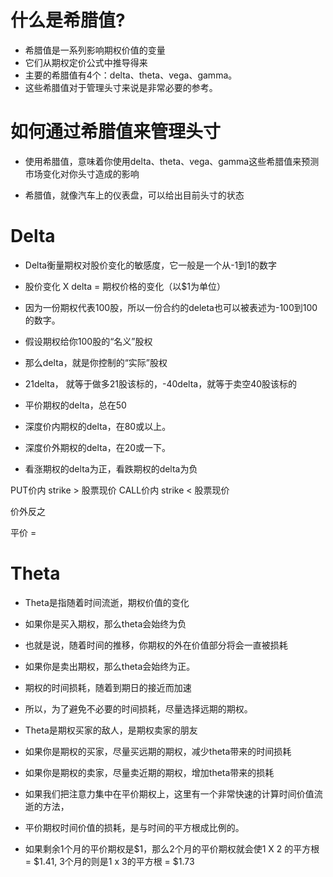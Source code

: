 # 什么是希腊值?


- 希腊值是一系列影响期权价值的变量
- 它们从期权定价公式中推导得来
- 主要的希腊值有4个：delta、theta、vega、gamma。
- 这些希腊值对于管理头寸来说是非常必要的参考。


# 如何通过希腊值来管理头寸

- 使用希腊值，意味着你使用delta、theta、vega、gamma这些希腊值来预测市场变化对你头寸造成的影响

- 希腊值，就像汽车上的仪表盘，可以给出目前头寸的状态

# Delta

- Delta衡量期权对股价变化的敏感度，它一般是一个从-1到1的数字
- 股价变化 X delta = 期权价格的变化（以$1为单位）
- 因为一份期权代表100股，所以一份合约的deleta也可以被表述为-100到100的数字。
- 假设期权给你100股的“名义”股权
- 那么delta，就是你控制的“实际”股权
- 21delta， 就等于做多21股该标的，-40delta，就等于卖空40股该标的


- 平价期权的delta，总在50
- 深度价内期权的delta，在80或以上。
- 深度价外期权的delta，在20或一下。
- 看涨期权的delta为正，看跌期权的delta为负



PUT价内 strike > 股票现价
CALL价内 strike < 股票现价

价外反之

平价 = 

# Theta 

- Theta是指随着时间流逝，期权价值的变化
- 如果你是买入期权，那么theta会始终为负
- 也就是说，随着时间的推移，你期权的外在价值部分将会一直被损耗
- 如果你是卖出期权，那么theta会始终为正。
- 期权的时间损耗，随着到期日的接近而加速
- 所以，为了避免不必要的时间损耗，尽量选择远期的期权。

- Theta是期权买家的敌人，是期权卖家的朋友
- 如果你是期权的买家，尽量买远期的期权，减少theta带来的时间损耗
- 如果你是期权的卖家，尽量卖近期的期权，增加theta带来的损耗


- 如果我们把注意力集中在平价期权上，这里有一个非常快速的计算时间价值流逝的方法，
- 平价期权时间价值的损耗，是与时间的平方根成比例的。
- 如果剩余1个月的平价期权是$1，那么2个月的平价期权就会使1 X 2 的平方根 = $1.41, 3个月的则是1 x 3的平方根 = $1.73


